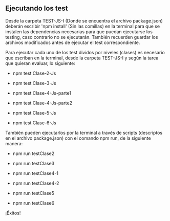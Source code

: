 ## Ejecutando los test

Desde la carpeta TEST-JS-I (Donde se encuentra el archivo package.json) deberán escribir 'npm install' (Sin las comillas) en la terminal para que se instalen las dependencias necesarias para que puedan ejecutarse los testing, caso contrario no se ejecutarán. También recuerden guardar los archivos modificados antes de ejecutar el test correspondiente.

Para ejecutar cada uno de los test dividos por niveles (clases) es necesario que escriban en la terminal, desde la carpeta TEST-JS-I y según la tarea que quieran evaluar, lo siguiente:

* npm test Clase-2-Js

* npm test Clase-3-Js

* npm test Clase-4-Js-parte1

* npm test Clase-4-Js-parte2

* npm test Clase-5-Js

* npm test Clase-6-Js

También pueden ejecutarlos por la terminal a través de scripts (descriptos en el archivo package.json) con el comando npm run, de la siguiente manera:

* npm run testClase2

* npm run testClase3

* npm run testClase4-1

* npm run testClase4-2

* npm run testClase5

* npm run testClase6

¡Éxitos!
